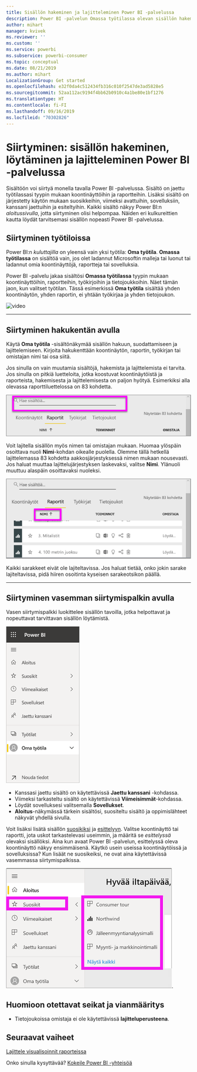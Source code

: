 ```yaml
---
title: Sisällön hakeminen ja lajitteleminen Power BI -palvelussa
description: Power BI -palvelun Omassa työtilassa olevan sisällön hakemisen ja lajittelemisen ohjeet
author: mihart
manager: kvivek
ms.reviewer: ''
ms.custom: ''
ms.service: powerbi
ms.subservice: powerbi-consumer
ms.topic: conceptual
ms.date: 08/21/2019
ms.author: mihart
LocalizationGroup: Get started
ms.openlocfilehash: e32f0da4c512434fb316c010f2547de3ad5828e5
ms.sourcegitcommit: 52aa112ac9194f4bb62b0910c4a1be80e1bf1276
ms.translationtype: HT
ms.contentlocale: fi-FI
ms.lasthandoff: 09/16/2019
ms.locfileid: "70302826"
---
```

# <a name="navigation-searching-finding-and-sorting-content-in-power-bi-service"></a>Siirtyminen: sisällön hakeminen, löytäminen ja lajitteleminen Power BI -palvelussa
Sisältöön voi siirtyä monella tavalla Power BI -palvelussa. Sisältö on jaettu työtilassasi tyypin mukaan koontinäyttöihin ja raportteihin.  Lisäksi sisältö on järjestetty käytön mukaan suosikkeihin, viimeksi avattuihin, sovelluksiin, kanssani jaettuihin ja esiteltyihin. Kaikki sisältö näkyy Power BI:n *aloitussivulla*, jotta siirtyminen olisi helpompaa. Näiden eri kulkureittien kautta löydät tarvitsemasi sisällön nopeasti Power BI -palvelussa.  

## <a name="navigation-within-workspaces"></a>Siirtyminen työtiloissa

Power BI:n *kuluttajilla* on yleensä vain yksi työtila: **Oma työtila**. **Omassa työtilassa** on sisältöä vain, jos olet ladannut Microsoftin malleja tai luonut tai ladannut omia koontinäyttöjä, raportteja tai sovelluksia.  

Power BI -palvelu jakaa sisältösi **Omassa työtilassa** tyypin mukaan koontinäyttöihin, raportteihin, työkirjoihin ja tietojoukkoihin. Näet tämän jaon, kun valitset työtilan. Tässä esimerkissä **Oma työtila** sisältää yhden koontinäytön, yhden raportin, ei yhtään työkirjaa ja yhden tietojoukon.

![video](./media/end-user-search-sort/myworkspace/myworkspace.gif)

________________________________________
## <a name="navigation-using-the-search-field"></a>Siirtyminen hakukentän avulla
Käytä **Oma työtila** -sisältönäkymää sisällön hakuun, suodattamiseen ja lajittelemiseen. Kirjoita hakukenttään koontinäytön, raportin, työkirjan tai omistajan nimi tai osa siitä.  

Jos sinulla on vain muutamia sisältöjä, hakemista ja lajittelemista ei tarvita.  Jos sinulla on pitkiä luetteloita, jotka koostuvat koontinäytöistä ja raporteista, hakemisesta ja lajittelemisesta on paljon hyötyä. Esimerkiksi alla olevassa raporttiluettelossa on 83 kohdetta. 

![hae raporttia](./media/end-user-experience/power-bi-search.png)

Voit lajitella sisällön myös nimen tai omistajan mukaan. Huomaa ylöspäin osoittava nuoli **Nimi**-kohdan oikealle puolella. Olemme tällä hetkellä lajittelemassa 83 kohdetta aakkosjärjestyksessä nimen mukaan nousevasti. Jos haluat muuttaa lajittelujärjestyksen laskevaksi, valitse **Nimi**. Ylänuoli muuttuu alaspäin osoittavaksi nuoleksi.

![lajittele sisältö](./media/end-user-experience/power-bi-sort-new.png)

Kaikki sarakkeet eivät ole lajiteltavissa. Jos haluat tietää, onko jokin sarake lajiteltavissa, pidä hiiren osoitinta kyseisen sarakeotsikon päällä.

___________________________________________________________________
## <a name="navigation-using-the-left-nav-bar"></a>Siirtyminen vasemman siirtymispalkin avulla
Vasen siirtymispalkki luokittelee sisällön tavoilla, jotka helpottavat ja nopeuttavat tarvittavan sisällön löytämistä.  

![vasen siirtymispalkki](./media/end-user-search-sort/power-bi-navbar.png)


- Kanssasi jaettu sisältö on käytettävissä **Jaettu kanssani** -kohdassa.
- Viimeksi tarkasteltu sisältö on käytettävissä **Viimeisimmät**-kohdassa. 
- Löydät sovelluksesi valitsemalla **Sovellukset**.
- **Aloitus**-näkymässä tärkein sisältösi, suositeltu sisältö ja oppimislähteet näkyvät yhdellä sivulla.

Voit lisäksi lisätä sisällön [suosikiksi](end-user-favorite.md) ja [esittelyyn](end-user-featured.md). Valitse koontinäyttö tai raportti, jota uskot tarkastelevasi useimmin, ja määritä se *esittelyssä* olevaksi sisällöksi. Aina kun avaat Power BI -palvelun, esittelyssä oleva koontinäyttö näkyy ensimmäisenä. Käytkö usein useissa koontinäytöissä ja sovelluksissa? Kun lisäät ne suosikeiksi, ne ovat aina käytettävissä vasemmassa siirtymispalkissa.

![Suosikit-pikaikkuna](./media/end-user-search-sort/power-bi-favorite.png).



## <a name="considerations-and-troubleshooting"></a>Huomioon otettavat seikat ja vianmääritys
* Tietojoukoissa omistaja ei ole käytettävissä **lajitteluperusteena**.

## <a name="next-steps"></a>Seuraavat vaiheet
[Lajittele visualisoinnit raporteissa](end-user-change-sort.md)

Onko sinulla kysyttävää? [Kokeile Power BI -yhteisöä](http://community.powerbi.com/)
